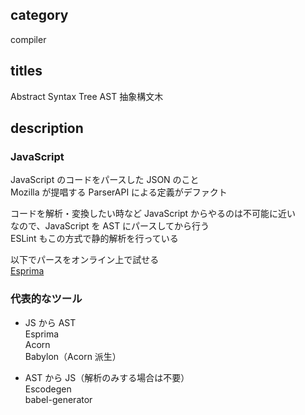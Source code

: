 ## category

compiler

## titles

Abstract Syntax Tree
AST
抽象構文木

## description

### JavaScript

JavaScript のコードをパースした JSON のこと  
Mozilla が提唱する ParserAPI による定義がデファクト

コードを解析・変換したい時など JavaScript からやるのは不可能に近い  
なので、JavaScript を AST にパースしてから行う  
ESLint もこの方式で静的解析を行っている

以下でパースをオンライン上で試せる  
<a href="http://esprima.org/demo/parse.html" target="_blank">Esprima</a>

### 代表的なツール

- JS から AST  
  Esprima  
  Acorn  
  Babylon（Acorn 派生）

- AST から JS（解析のみする場合は不要）  
  Escodegen  
  babel-generator
